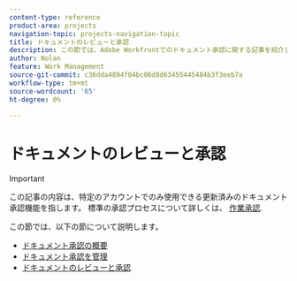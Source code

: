 ```yaml
---
content-type: reference
product-area: projects
navigation-topic: projects-navigation-topic
title: ドキュメントのレビューと承認
description: この節では、Adobe Workfrontでのドキュメント承認に関する記事を紹介します。
author: Nolan
feature: Work Management
source-git-commit: c36dda4894f04bc06d8d63455445484b3f3eeb7a
workflow-type: tm+mt
source-wordcount: '65'
ht-degree: 0%

---
```


# ドキュメントのレビューと承認

>[!IMPORTANT]
>
>この記事の内容は、特定のアカウントでのみ使用できる更新済みのドキュメント承認機能を指します。 標準の承認プロセスについて詳しくは、 [作業承認](/help/quicksilver/review-and-approve-work/manage-approvals/manage-approvals.md).

この節では、以下の節について説明します。

* [ドキュメント承認の概要](/help/quicksilver/review-and-approve-work/document-reviews-and-approvals/document-approvals-overview.md)
* [ドキュメント承認を管理](/help/quicksilver/review-and-approve-work/document-reviews-and-approvals/manage-document-approvals/manage-document-approvals.md)
* [ドキュメントのレビューと承認](/help/quicksilver/review-and-approve-work/document-reviews-and-approvals/review-and-approve-documents/review-and-approve-documents.md)